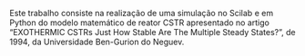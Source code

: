 Este trabalho consiste na realização de uma simulação no Scilab e em Python do modelo matemático de reator CSTR apresentado no artigo “EXOTHERMIC CSTRs Just How Stable Are The Multiple Steady States?”, de 1994, da Universidade Ben-Gurion do Neguev.